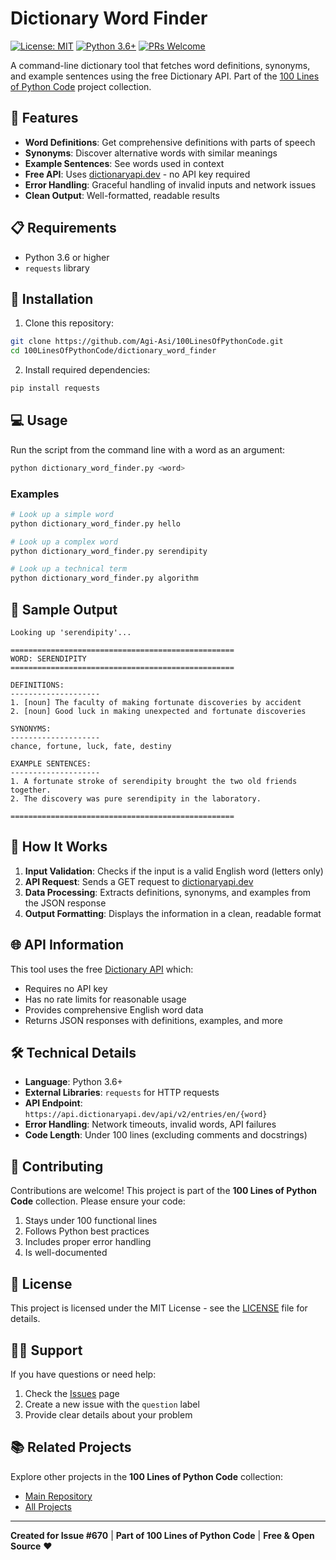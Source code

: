 # Dictionary Word Finder

[![License: MIT](https://img.shields.io/badge/License-MIT-yellow.svg)](https://opensource.org/licenses/MIT)
[![Python 3.6+](https://img.shields.io/badge/python-3.6+-blue.svg)](https://www.python.org/downloads/)
[![PRs Welcome](https://img.shields.io/badge/PRs-welcome-brightgreen.svg)](http://makeapullrequest.com)

A command-line dictionary tool that fetches word definitions, synonyms, and example sentences using the free Dictionary API. Part of the [100 Lines of Python Code](https://github.com/sumanth-0/100LinesOfPythonCode) project collection.

## 🎯 Features

- **Word Definitions**: Get comprehensive definitions with parts of speech
- **Synonyms**: Discover alternative words with similar meanings
- **Example Sentences**: See words used in context
- **Free API**: Uses [dictionaryapi.dev](https://dictionaryapi.dev) - no API key required
- **Error Handling**: Graceful handling of invalid inputs and network issues
- **Clean Output**: Well-formatted, readable results

## 📋 Requirements

- Python 3.6 or higher
- `requests` library

## 🚀 Installation

1. Clone this repository:
```bash
git clone https://github.com/Agi-Asi/100LinesOfPythonCode.git
cd 100LinesOfPythonCode/dictionary_word_finder
```

2. Install required dependencies:
```bash
pip install requests
```

## 💻 Usage

Run the script from the command line with a word as an argument:

```bash
python dictionary_word_finder.py <word>
```

### Examples

```bash
# Look up a simple word
python dictionary_word_finder.py hello

# Look up a complex word
python dictionary_word_finder.py serendipity

# Look up a technical term
python dictionary_word_finder.py algorithm
```

## 📖 Sample Output

```
Looking up 'serendipity'...

==================================================
WORD: SERENDIPITY
==================================================

DEFINITIONS:
--------------------
1. [noun] The faculty of making fortunate discoveries by accident
2. [noun] Good luck in making unexpected and fortunate discoveries

SYNONYMS:
--------------------
chance, fortune, luck, fate, destiny

EXAMPLE SENTENCES:
--------------------
1. A fortunate stroke of serendipity brought the two old friends together.
2. The discovery was pure serendipity in the laboratory.

==================================================
```

## 🔧 How It Works

1. **Input Validation**: Checks if the input is a valid English word (letters only)
2. **API Request**: Sends a GET request to [dictionaryapi.dev](https://dictionaryapi.dev)
3. **Data Processing**: Extracts definitions, synonyms, and examples from the JSON response
4. **Output Formatting**: Displays the information in a clean, readable format

## 🌐 API Information

This tool uses the free [Dictionary API](https://dictionaryapi.dev) which:
- Requires no API key
- Has no rate limits for reasonable usage
- Provides comprehensive English word data
- Returns JSON responses with definitions, examples, and more

## 🛠️ Technical Details

- **Language**: Python 3.6+
- **External Libraries**: `requests` for HTTP requests
- **API Endpoint**: `https://api.dictionaryapi.dev/api/v2/entries/en/{word}`
- **Error Handling**: Network timeouts, invalid words, API failures
- **Code Length**: Under 100 lines (excluding comments and docstrings)

## 🤝 Contributing

Contributions are welcome! This project is part of the **100 Lines of Python Code** collection. Please ensure your code:

1. Stays under 100 functional lines
2. Follows Python best practices
3. Includes proper error handling
4. Is well-documented

## 📝 License

This project is licensed under the MIT License - see the [LICENSE](../LICENSE) file for details.

## 🙋‍♀️ Support

If you have questions or need help:

1. Check the [Issues](https://github.com/sumanth-0/100LinesOfPythonCode/issues) page
2. Create a new issue with the `question` label
3. Provide clear details about your problem

## 📚 Related Projects

Explore other projects in the **100 Lines of Python Code** collection:
- [Main Repository](https://github.com/sumanth-0/100LinesOfPythonCode)
- [All Projects](https://github.com/sumanth-0/100LinesOfPythonCode#projects)

---

**Created for Issue #670** | **Part of 100 Lines of Python Code** | **Free & Open Source** ❤️
